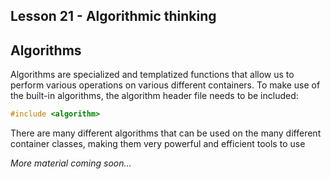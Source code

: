 ## Lesson 21 - Algorithmic thinking

## Algorithms

Algorithms are specialized and templatized functions that allow us to perform various operations on various different containers. To make use of the built-in algorithms, the algorithm header file needs to be included: 

```cpp
#include <algorithm>
```

There are many different algorithms that can be used on the many different container classes, making them very powerful and efficient tools to use

_More material coming soon..._

